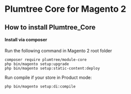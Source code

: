 # Plumtree Core for Magento 2

## How to install Plumtree_Core


#### Install via composer

Run the following command in Magento 2 root folder

```
composer require plumtree/module-core
php bin/magento setup:upgrade
php bin/magento setup:static-content:deploy
```

Run compile if your store in Product mode:

```
php bin/magento setup:di:compile
```
